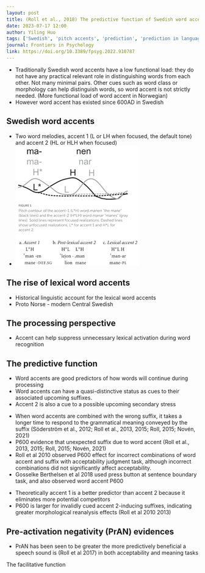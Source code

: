 ```yaml
---
layout: post
title: (Roll et al., 2018) The predictive function of Swedish word accents
date: 2023-07-17 12:00
author: Yiling Huo
tags: ['Swedish', 'pitch accents', 'prediction', 'prediction in language comprehension', 'review']
journal: Frontiers in Psychology
link: https://doi.org/10.3389/fpsyg.2022.910787
---
```


- Traditionally Swedish word accents have a low functional load: they do not have any practical relevant role in distinguishing words from each other. Not many minimal pairs. Other cues such as word class or morphology can help distinguish words, so word accent is not strictly needed. (More functional load of word accent in Norwegian)
- However word accent has existed since 600AD in Swedish

## Swedish word accents
- Two word melodies, accent 1 (L or LH when focused, the default tone) and accent 2 (HL or HLH when focused)
- ![fig1](/img/articles-phd/roll-2022-1.png)

## The rise of lexical word accents
- Historical linguistic account for the lexical word accents
- Proto Norse - modern Central Swedish

## The processing perspective
- Accent can help suppress unnecessary lexical activation during word recognition

## The predictive function
- Word accents are good predictors of how words will continue during processing
- Word accents can have a quasi-distinctive status as cues to their associated upcoming suffixes.
- Accent 2 is also a cue to a possible upcoming secondary stress

<p></p>

- When word accents are combined with the wrong suffix, it takes a longer time to respond to the grammatical meaning conveyed by the suffix (Söderström et al., 2012; Roll et al., 2013, 2015; Roll, 2015; Novén, 2021)
- P600 evidence that unexpected suffix due to word accent (Roll et al., 2013, 2015; Roll, 2015; Novén, 2021)
- Roll et al 2010 observed P600 effect for incorrect combinations of word accent and suffix with acceptability judgment task, although incorrect combinations did not significantly affect acceptability. 
- Gosselke Berthelsen et al 2018 used press button at sentence boundary task, and also observed word accent P600

<p></p>

- Theoretically accent 1 is a better predictor than accent 2 because it eliminates more potential competitors
- P600 is larger for invalidly cued accent 2-inducing suffixes, indicating greater morphological reanalysis effects (Roll et al 2010 2013)

## Pre-activation negativity (PrAN) evidences

- PrAN has been seen to be greater the more predictively beneficial a speech sound is (Roll et al 2017) in both acceptability and meaning tasks 

The facilitative function